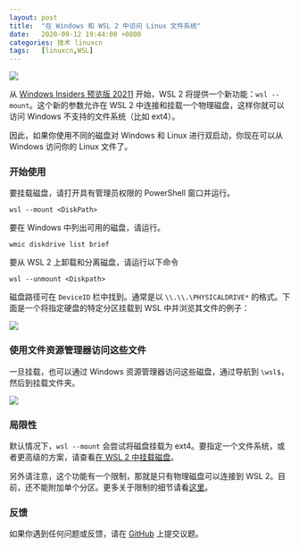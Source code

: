 ```yaml
---
layout: post
title:	"在 Windows 和 WSL 2 中访问 Linux 文件系统"
date:	2020-09-12 19:44:00 +0800 
categories:	技术 linuxcn 
tags:	[linuxcn,WSL]
---
```



![](/Asserts/Images//attachment/album/202009/12/194308wlkz488xi6elixvk.jpg)


从 [Windows Insiders 预览版 20211](https://blogs.windows.com/windows-insider/2020/09/10/announcing-windows-10-insider-preview-build-20211/) 开始，WSL 2 将提供一个新功能：`wsl --mount`。这个新的参数允许在 WSL 2 中连接和挂载一个物理磁盘，这样你就可以访问 Windows 不支持的文件系统（比如 ext4）。


因此，如果你使用不同的磁盘对 Windows 和 Linux 进行双启动，你现在可以从 Windows 访问你的 Linux 文件了。


### 开始使用


要挂载磁盘，请打开具有管理员权限的 PowerShell 窗口并运行。



```
wsl --mount <DiskPath>
```

要在 Windows 中列出可用的磁盘，请运行。



```
wmic diskdrive list brief
```

要从 WSL 2 上卸载和分离磁盘，请运行以下命令



```
wsl --unmount <Diskpath>
```

磁盘路径可在 `DeviceID` 栏中找到。通常是以 `\\.\\.\PHYSICALDRIVE*` 的格式。下面是一个将指定硬盘的特定分区挂载到 WSL 中并浏览其文件的例子：


![](/Asserts/Images//attachment/album/202009/12/194410cqnggacsgq3v6cd2.png)


### 使用文件资源管理器访问这些文件


一旦挂载，也可以通过 Windows 资源管理器访问这些磁盘，通过导航到 `\wsl$`，然后到挂载文件夹。


![](/Asserts/Images//attachment/album/202009/12/194411ysaq2ee33o779jac.png)


### 局限性


默认情况下，`wsl --mount` 会尝试将磁盘挂载为 ext4。要指定一个文件系统，或者更高级的方案，请查看[在 WSL 2 中挂载磁盘](https://docs.microsoft.com/windows/wsl/wsl2-mount-disk)。


另外请注意，这个功能有一个限制，那就是只有物理磁盘可以连接到 WSL 2。目前，还不能附加单个分区。更多关于限制的细节请看[这里](https://docs.microsoft.com/windows/wsl/wsl2-mount-disk#limitations)。


### 反馈


如果你遇到任何问题或反馈，请在 [GitHub](https://github.com/microsoft/wsl/issues) 上提交议题。
